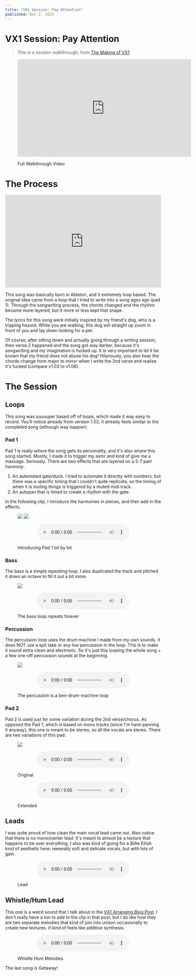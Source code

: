 ```yaml
---
title: "VX1 Session: Pay Attention"
published: Dec 2, 2022
---
```


# VX1 Session: Pay Attention

> This is a session walkthrough, from [The Making of VX1](https://bpev.me/blog/vx1/)

<figure>
  <p align="center">
<iframe width="560" height="315" src="https://www.youtube-nocookie.com/embed/3HLsR_cK19U" title="YouTube video player" frameborder="0" allow="accelerometer; autoplay; clipboard-write; encrypted-media; gyroscope; picture-in-picture" allowfullscreen></iframe>
  </p>
  <figcaption>Full Walkthrough Video</figcaption>
</figure>

# The Process

<iframe src="https://audio.bpev.me/blog/vx1-session-pay-attention/versions.pls" width="100%" height="300" frameborder="0"></iframe>

This song was basically born in Ableton, and it extremely loop based. The original idea came from a loop that I tried to write into a song ages ago (pad 1). Through the songwriting process, the chords changed and the rhythm became more layered, but it more or less kept that shape.

The lyrics for this song were initially inspired by my friend's dog, who is a tripping hazard. While you are walking, this dog will straight up zoom in front of you and lay down looking for a pet.

Of course, after sitting down and actually going through a writing session, then verse 2 happened and the song got way darker, because it's songwriting and my imagination is fucked up. It is very important to let it be known that my friend does not abuse his dog! Hilariously, you also hear the chords change from major to minor when I write the 2nd verse and realize it's fucked (compare v1.03 to v1.06).

# The Session

## Loops

This song was suuuuper based off of loops, which made it way easy to record. You'll notice already from version 1.02, it already feels similar to the completed song (although way happier).

### Pad 1

Pad 1 is really where the song gets its personality, and it's also where this song started. Mostly, I made it to trigger my asmr and kind of give me a massage. Seriously. There are two effects that are layered on a 5-7 part harmony:

1. An automated gate/duck. I tried to automate it directly with numbers, but there was a specific timing that I couldn't quite replicate, so the timing of when it is muting things is triggered by a muted midi track.
2. An autopan that is timed to create a rhythm with the gate.

In the following clip, I introduce the harmonies in pieces, and then add in the effects.

<figure>
  <img src="https://static.bpev.me/blog/vx1-session-pay-attention/clip/pad-1.png" />
  <img src="https://static.bpev.me/blog/vx1-session-pay-attention/clip/pad-1-fx.png" />
  <p align="center">
    <audio controls preload="metadata" src="https://static.bpev.me/blog/vx1-session-pay-attention/clip/pad-1-progression.mp3"></audio>
  </p>
  <figcaption>Introducing Pad 1 bit by bit</figcaption>
</figure>

### Bass

The bass is a simple repeating loop. I also duplicated the track and pitched it down an octave to fill it out a bit more.

<figure>
  <img src="https://static.bpev.me/blog/vx1-session-pay-attention/clip/bass.png" />
  <p align="center">
    <audio controls preload="metadata" src="https://static.bpev.me/blog/vx1-session-pay-attention/clip/bass.mp3"></audio>
  </p>
  <figcaption>The bass loop repeats forever</figcaption>
</figure>

### Percussion

The percussion loop uses the drum machine I made from my own sounds. It does NOT use a spit take or any live percussion in the loop. This is to make it sound extra clean and electronic. So it's just this looping the whole song + a few one-off percussion sounds at the beginning.

<figure>
  <img src="https://static.bpev.me/blog/vx1-session-pay-attention/clip/percussion.png" />
  <p align="center">
    <audio controls preload="metadata" src="https://static.bpev.me/blog/vx1-session-pay-attention/clip/percussion.mp3"></audio>
  </p>
  <figcaption>The percussion is a ben-drum-machine loop </figcaption>
</figure>

### Pad 2

Pad 2 is used just for some variation during the 2nd verse/chorus. As opposed the Pad 1, which is based on mono tracks (since I'm hard-panning it anyway), this one is meant to be stereo, so all the vocals are stereo. There are two variations of this pad:

<figure>
  <img src="https://static.bpev.me/blog/vx1-session-pay-attention/clip/pad-2.png" />
  <p align="center">
    <audio controls preload="metadata" src="https://static.bpev.me/blog/vx1-session-pay-attention/clip/pad-2.mp3"></audio>
  </p>
  <figcaption>Original</figcaption>
  <p align="center">
    <audio controls preload="metadata" src="https://static.bpev.me/blog/vx1-session-pay-attention/clip/pad-2b.mp3"></audio>
  </p>
  <figcaption>Extended</figcaption>
</figure>

## Leads

I was quite proud of how clean the main vocal lead came out. Also notice that there is no mono/center lead. It's meant to almost be a texture that happens to be over everything. I also was kind of going for a Billie Eilish kind of aesthetic here: reeeeally soft and delicate vocals, but with lots of gain.

<figure>
  <p align="center">
    <audio controls preload="metadata" src="https://static.bpev.me/blog/vx1-session-pay-attention/clip/lead.mp3"></audio>
  </p>
  <figcaption>Lead</figcaption>
</figure>

## Whistle/Hum Lead

This one is a weird sound that I talk about in the [VX1 Arranging Blog Post](https://bpev.mataroa.blog/blog/vx1-arranging/#example-2-pay-attention-whistle-hum). I don't really have a ton to add to the clip in that post, but I do like how they are two separate melodies that kind of join into unison occasionally to create new textures. It kind of feels like additive synthesis:

<figure>
  <p align="center">
    <audio controls preload="metadata" src="https://static.bpev.me/blog/vx1-session-pay-attention/clip/whistle-hum-lead.mp3"></audio>
  </p>
  <figcaption>Whistle Hum Melodies</figcaption>
</figure>

The last song is Getaway!
